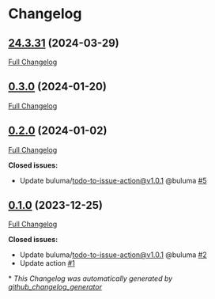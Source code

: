 # Changelog

## [24.3.31](https://github.com/buluma/ansible-role-sysstat/tree/24.3.31) (2024-03-29)

[Full Changelog](https://github.com/buluma/ansible-role-sysstat/compare/0.3.0...24.3.31)

## [0.3.0](https://github.com/buluma/ansible-role-sysstat/tree/0.3.0) (2024-01-20)

[Full Changelog](https://github.com/buluma/ansible-role-sysstat/compare/0.2.0...0.3.0)

## [0.2.0](https://github.com/buluma/ansible-role-sysstat/tree/0.2.0) (2024-01-02)

[Full Changelog](https://github.com/buluma/ansible-role-sysstat/compare/0.1.0...0.2.0)

**Closed issues:**

- Update buluma/todo-to-issue-action@v1.0.1 @buluma [\#5](https://github.com/buluma/ansible-role-sysstat/issues/5)

## [0.1.0](https://github.com/buluma/ansible-role-sysstat/tree/0.1.0) (2023-12-25)

[Full Changelog](https://github.com/buluma/ansible-role-sysstat/compare/24445a60629f8aaa369458c21cdf01d317d492e0...0.1.0)

**Closed issues:**

- Update buluma/todo-to-issue-action@v1.0.1 @buluma [\#2](https://github.com/buluma/ansible-role-sysstat/issues/2)
- Update action [\#1](https://github.com/buluma/ansible-role-sysstat/issues/1)



\* *This Changelog was automatically generated by [github_changelog_generator](https://github.com/github-changelog-generator/github-changelog-generator)*

